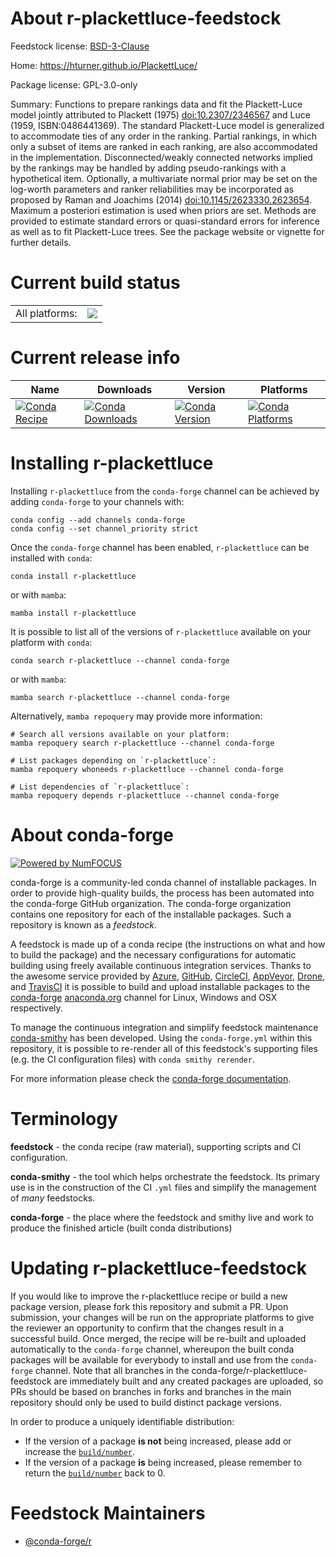 About r-plackettluce-feedstock
==============================

Feedstock license: [BSD-3-Clause](https://github.com/conda-forge/r-plackettluce-feedstock/blob/main/LICENSE.txt)

Home: https://hturner.github.io/PlackettLuce/

Package license: GPL-3.0-only

Summary: Functions to prepare rankings data and fit the Plackett-Luce model jointly attributed to Plackett (1975) <doi:10.2307/2346567> and Luce (1959, ISBN:0486441369). The standard Plackett-Luce model is generalized to accommodate ties of any order in the ranking. Partial rankings, in which only a subset of items are ranked in each ranking, are also accommodated in the implementation. Disconnected/weakly connected networks implied by the rankings may be handled by adding pseudo-rankings with a hypothetical item. Optionally, a multivariate normal prior may be set on the log-worth parameters and ranker reliabilities may be incorporated as proposed by Raman and Joachims (2014) <doi:10.1145/2623330.2623654>. Maximum a posteriori estimation is used when priors are set. Methods are provided to estimate standard errors or quasi-standard errors for inference as well as to fit Plackett-Luce trees. See the package website or vignette for further details.

Current build status
====================


<table><tr><td>All platforms:</td>
    <td>
      <a href="https://dev.azure.com/conda-forge/feedstock-builds/_build/latest?definitionId=14835&branchName=main">
        <img src="https://dev.azure.com/conda-forge/feedstock-builds/_apis/build/status/r-plackettluce-feedstock?branchName=main">
      </a>
    </td>
  </tr>
</table>

Current release info
====================

| Name | Downloads | Version | Platforms |
| --- | --- | --- | --- |
| [![Conda Recipe](https://img.shields.io/badge/recipe-r--plackettluce-green.svg)](https://anaconda.org/conda-forge/r-plackettluce) | [![Conda Downloads](https://img.shields.io/conda/dn/conda-forge/r-plackettluce.svg)](https://anaconda.org/conda-forge/r-plackettluce) | [![Conda Version](https://img.shields.io/conda/vn/conda-forge/r-plackettluce.svg)](https://anaconda.org/conda-forge/r-plackettluce) | [![Conda Platforms](https://img.shields.io/conda/pn/conda-forge/r-plackettluce.svg)](https://anaconda.org/conda-forge/r-plackettluce) |

Installing r-plackettluce
=========================

Installing `r-plackettluce` from the `conda-forge` channel can be achieved by adding `conda-forge` to your channels with:

```
conda config --add channels conda-forge
conda config --set channel_priority strict
```

Once the `conda-forge` channel has been enabled, `r-plackettluce` can be installed with `conda`:

```
conda install r-plackettluce
```

or with `mamba`:

```
mamba install r-plackettluce
```

It is possible to list all of the versions of `r-plackettluce` available on your platform with `conda`:

```
conda search r-plackettluce --channel conda-forge
```

or with `mamba`:

```
mamba search r-plackettluce --channel conda-forge
```

Alternatively, `mamba repoquery` may provide more information:

```
# Search all versions available on your platform:
mamba repoquery search r-plackettluce --channel conda-forge

# List packages depending on `r-plackettluce`:
mamba repoquery whoneeds r-plackettluce --channel conda-forge

# List dependencies of `r-plackettluce`:
mamba repoquery depends r-plackettluce --channel conda-forge
```


About conda-forge
=================

[![Powered by
NumFOCUS](https://img.shields.io/badge/powered%20by-NumFOCUS-orange.svg?style=flat&colorA=E1523D&colorB=007D8A)](https://numfocus.org)

conda-forge is a community-led conda channel of installable packages.
In order to provide high-quality builds, the process has been automated into the
conda-forge GitHub organization. The conda-forge organization contains one repository
for each of the installable packages. Such a repository is known as a *feedstock*.

A feedstock is made up of a conda recipe (the instructions on what and how to build
the package) and the necessary configurations for automatic building using freely
available continuous integration services. Thanks to the awesome service provided by
[Azure](https://azure.microsoft.com/en-us/services/devops/), [GitHub](https://github.com/),
[CircleCI](https://circleci.com/), [AppVeyor](https://www.appveyor.com/),
[Drone](https://cloud.drone.io/welcome), and [TravisCI](https://travis-ci.com/)
it is possible to build and upload installable packages to the
[conda-forge](https://anaconda.org/conda-forge) [anaconda.org](https://anaconda.org/)
channel for Linux, Windows and OSX respectively.

To manage the continuous integration and simplify feedstock maintenance
[conda-smithy](https://github.com/conda-forge/conda-smithy) has been developed.
Using the ``conda-forge.yml`` within this repository, it is possible to re-render all of
this feedstock's supporting files (e.g. the CI configuration files) with ``conda smithy rerender``.

For more information please check the [conda-forge documentation](https://conda-forge.org/docs/).

Terminology
===========

**feedstock** - the conda recipe (raw material), supporting scripts and CI configuration.

**conda-smithy** - the tool which helps orchestrate the feedstock.
                   Its primary use is in the construction of the CI ``.yml`` files
                   and simplify the management of *many* feedstocks.

**conda-forge** - the place where the feedstock and smithy live and work to
                  produce the finished article (built conda distributions)


Updating r-plackettluce-feedstock
=================================

If you would like to improve the r-plackettluce recipe or build a new
package version, please fork this repository and submit a PR. Upon submission,
your changes will be run on the appropriate platforms to give the reviewer an
opportunity to confirm that the changes result in a successful build. Once
merged, the recipe will be re-built and uploaded automatically to the
`conda-forge` channel, whereupon the built conda packages will be available for
everybody to install and use from the `conda-forge` channel.
Note that all branches in the conda-forge/r-plackettluce-feedstock are
immediately built and any created packages are uploaded, so PRs should be based
on branches in forks and branches in the main repository should only be used to
build distinct package versions.

In order to produce a uniquely identifiable distribution:
 * If the version of a package **is not** being increased, please add or increase
   the [``build/number``](https://docs.conda.io/projects/conda-build/en/latest/resources/define-metadata.html#build-number-and-string).
 * If the version of a package **is** being increased, please remember to return
   the [``build/number``](https://docs.conda.io/projects/conda-build/en/latest/resources/define-metadata.html#build-number-and-string)
   back to 0.

Feedstock Maintainers
=====================

* [@conda-forge/r](https://github.com/orgs/conda-forge/teams/r/)

